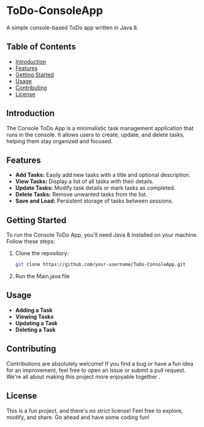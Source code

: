 # ToDo-ConsoleApp

A simple console-based ToDo app written in Java 8.

## Table of Contents

- [Introduction](#introduction)
- [Features](#features)
- [Getting Started](#getting-started)
- [Usage](#usage)
- [Contributing](#contributing)
- [License](#license)

## Introduction

The Console ToDo App is a minimalistic task management application that runs in the console. It allows users to create, update, and delete tasks, helping them stay organized and focused.

## Features

- **Add Tasks:** Easily add new tasks with a title and optional description.
- **View Tasks:** Display a list of all tasks with their details.
- **Update Tasks:** Modify task details or mark tasks as completed.
- **Delete Tasks:** Remove unwanted tasks from the list.
- **Save and Load:** Persistent storage of tasks between sessions.

## Getting Started

To run the Console ToDo App, you'll need Java 8 installed on your machine. Follow these steps:

1. Clone the repository:

   ```bash
   git clone https://github.com/your-username/ToDo-ConsoleApp.git

2. Run the Main.java file

## Usage

- **Adding a Task**
- **Viewing Tasks**
- **Updating a Task**
- **Deleting a Task**

## Contributing

Contributions are absolutely welcome! If you find a bug or have a fun idea for an improvement, feel free to open an issue or submit a pull request. We're all about making this project more enjoyable together .

## License

This is a fun project, and there's no strict license! Feel free to explore, modify, and share. Go ahead and have some coding fun!

